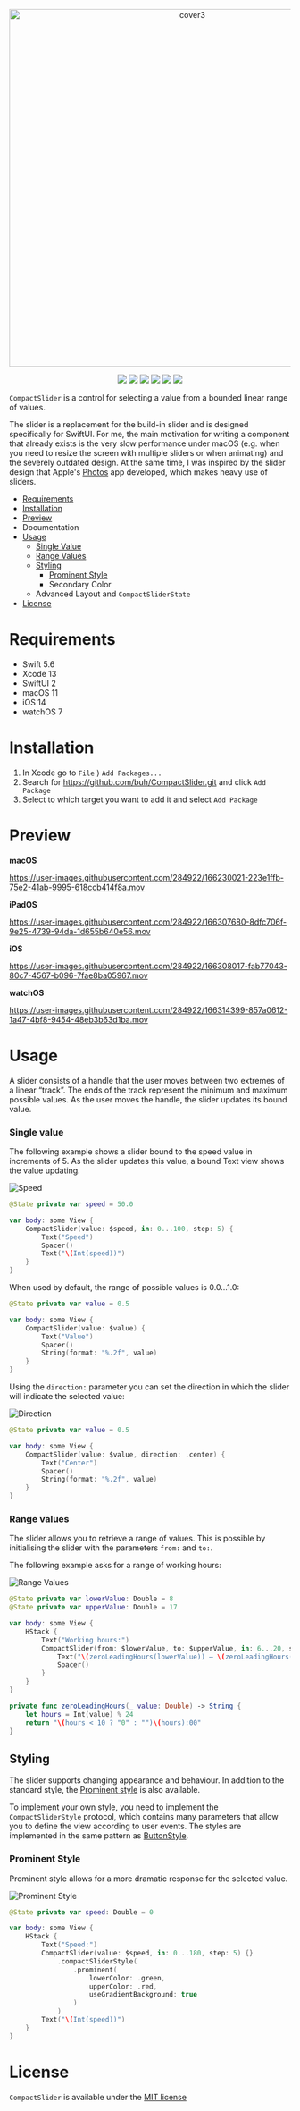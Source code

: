 <p align="center">
  <img width="640" alt="cover3" src="https://user-images.githubusercontent.com/284922/166153877-97536d02-1feb-4018-961a-c3646faffdc0.png">
</p>
<p align="center">
  <img src="https://img.shields.io/badge/Swift-5.6-orange" />
  <img src="https://img.shields.io/badge/SwiftUI-2-blue" />
  <img src="https://img.shields.io/badge/macOS-11-lightgrey" />
  <img src="https://img.shields.io/badge/iOS-14-blue" />
  <img src="https://img.shields.io/badge/watchOS-7-green" />
  <img src="https://img.shields.io/github/license/buh/CompactSlider" />
</p>

`CompactSlider` is a control for selecting a value from a bounded linear range of values.

The slider is a replacement for the build-in slider and is designed specifically for SwiftUI. For me, the main motivation for writing a component that already exists is the very slow performance under macOS (e.g. when you need to resize the screen with multiple sliders or when animating) and the severely outdated design. At the same time, I was inspired by the slider design that Apple's [Photos](https://www.apple.com/macos/photos/#edit-gallery) app developed, which makes heavy use of sliders.

- [Requirements](#requirements)
- [Installation](#installation)
- [Preview](#preview)
- Documentation
- [Usage](#usage)
  - [Single Value](#single-value)
  - [Range Values](#range-values)
  - [Styling](#styling)
    - [Prominent Style](#prominent-style)
    - Secondary Color
  - Advanced Layout and `CompactSliderState`
- [License](#license)

# Requirements

- Swift 5.6
- Xcode 13
- SwiftUI 2
- macOS 11
- iOS 14
- watchOS 7

# Installation 

1. In Xcode go to `File` ⟩ `Add Packages...`
2. Search for https://github.com/buh/CompactSlider.git and click `Add Package`
3. Select to which target you want to add it and select `Add Package`

# Preview

**macOS**

https://user-images.githubusercontent.com/284922/166230021-223e1ffb-75e2-41ab-9995-618ccb414f8a.mov

**iPadOS**

https://user-images.githubusercontent.com/284922/166307680-8dfc706f-9e25-4739-94da-1d655b640e56.mov

**iOS**

https://user-images.githubusercontent.com/284922/166308017-fab77043-80c7-4567-b096-7fae8ba05967.mov

**watchOS**

https://user-images.githubusercontent.com/284922/166314399-857a0612-1a47-4bf8-9454-48eb3b63d1ba.mov

# Usage

A slider consists of a handle that the user moves between two extremes of a linear “track”. The ends of the track represent the minimum and maximum possible values. As the user moves the handle, the slider updates its bound value.

### Single value

The following example shows a slider bound to the speed value in increments of 5. As the slider updates this value, a bound Text view shows the value updating.

![Speed](https://user-images.githubusercontent.com/284922/166335247-2351777f-7ef5-440d-af8e-410fd94ce3a2.gif)

```swift
@State private var speed = 50.0

var body: some View {
    CompactSlider(value: $speed, in: 0...100, step: 5) {
        Text("Speed")
        Spacer()
        Text("\(Int(speed))")
    }
}
```

When used by default, the range of possible values is 0.0...1.0:

```swift
@State private var value = 0.5

var body: some View {
    CompactSlider(value: $value) {
        Text("Value")
        Spacer()
        String(format: "%.2f", value)
    }
}
```

Using the `direction:` parameter you can set the direction in which the slider will indicate the selected value:

![Direction](https://user-images.githubusercontent.com/284922/166335936-3e4cfdac-eafa-42c6-8da7-4010751973d8.gif)

```swift
@State private var value = 0.5

var body: some View {
    CompactSlider(value: $value, direction: .center) {
        Text("Center")
        Spacer()
        String(format: "%.2f", value)
    }
}
```

### Range values

The slider allows you to retrieve a range of values. This is possible by initialising the slider with the parameters `from:` and `to:`. 

The following example asks for a range of working hours:

![Range Values](https://user-images.githubusercontent.com/284922/166336963-7ba1ebd8-80f1-401a-b13d-b365c30748c2.gif)

```swift
@State private var lowerValue: Double = 8
@State private var upperValue: Double = 17

var body: some View {
    HStack {
        Text("Working hours:")
        CompactSlider(from: $lowerValue, to: $upperValue, in: 6...20, step: 1) {
            Text("\(zeroLeadingHours(lowerValue)) — \(zeroLeadingHours(upperValue))")
            Spacer()
        }
    }
}

private func zeroLeadingHours(_ value: Double) -> String {
    let hours = Int(value) % 24
    return "\(hours < 10 ? "0" : "")\(hours):00"
}
```

## Styling

The slider supports changing appearance and behaviour. In addition to the standard style, the [Prominent style](#prominent-style) is also available.

To implement your own style, you need to implement the `CompactSliderStyle` protocol, which contains many parameters that allow you to define the view according to user events. The styles are implemented in the same pattern as [ButtonStyle](https://developer.apple.com/documentation/swiftui/buttonstyle).

### Prominent Style

Prominent style allows for a more dramatic response for the selected value.

![Prominent Style](https://user-images.githubusercontent.com/284922/166339707-76f966f3-c4dd-44b3-8f72-2a44f8d8de33.gif)

```swift
@State private var speed: Double = 0

var body: some View {
    HStack {
        Text("Speed:")
        CompactSlider(value: $speed, in: 0...180, step: 5) {}
            .compactSliderStyle(
                .prominent(
                    lowerColor: .green,
                    upperColor: .red,
                    useGradientBackground: true
                )
            )
        Text("\(Int(speed))")
    }
}
```

# License

`CompactSlider` is available under the [MIT license](https://github.com/buh/CompactSlider/blob/main/LICENSE)



